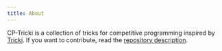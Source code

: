 ```yaml
---
title: About
---
```

CP-Tricki is a collection of tricks for competitive programming inspired by [Tricki](https://www.tricki.org/).
If you want to contribute, read the [repository description](https://github.com/cp-tricki/cp-tricki.github.io/tree/main).
